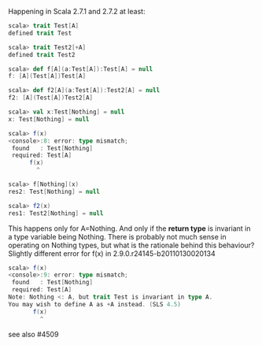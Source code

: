 Happening in Scala 2.7.1 and 2.7.2 at least:

```scala
scala> trait Test[A]
defined trait Test

scala> trait Test2[+A]
defined trait Test2

scala> def f[A](a:Test[A]):Test[A] = null
f: [A](Test[A])Test[A]

scala> def f2[A](a:Test[A]):Test2[A] = null
f2: [A](Test[A])Test2[A]

scala> val x:Test[Nothing] = null
x: Test[Nothing] = null

scala> f(x)
<console>:8: error: type mismatch;
 found   : Test[Nothing]
 required: Test[A]
      f(x)
        ^

scala> f[Nothing](x)
res2: Test[Nothing] = null

scala> f2(x)
res1: Test2[Nothing] = null
```

This happens only for A=Nothing. And only if the **return type** is invariant in a type variable being Nothing. There is probably not much sense in operating on Nothing types, but what is the rationale behind this behaviour?
Slightly different error for f(x) in 2.9.0.r24145-b20110130020134

```scala
scala> f(x)
<console>:9: error: type mismatch;
 found   : Test[Nothing]
 required: Test[A]
Note: Nothing <: A, but trait Test is invariant in type A.
You may wish to define A as +A instead. (SLS 4.5)
       f(x)
         ^
```
see also #4509
